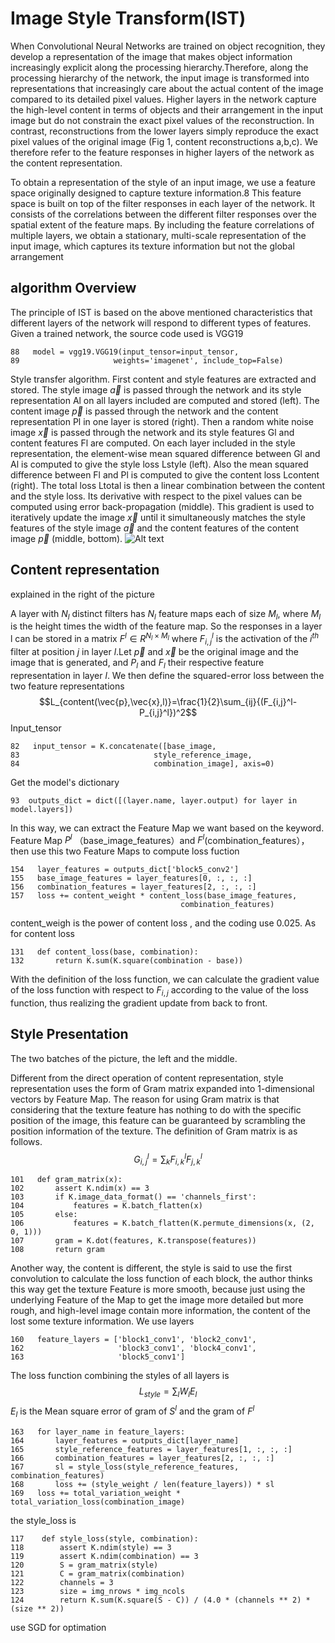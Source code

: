 # Image Style Transform(IST)
When Convolutional Neural Networks are trained on object recognition, they develop a representation of the image that makes object information increasingly explicit along the processing hierarchy.Therefore, along the processing hierarchy of the network, the input image is transformed into representations that increasingly care about the actual content of the image
compared to its detailed pixel values. Higher layers in the network capture the high-level content in terms of objects and their arrangement in the input image but do not constrain the exact pixel values of the reconstruction. In contrast, reconstructions from the lower layers simply reproduce the exact pixel values of the original image (Fig 1, content reconstructions a,b,c). We therefore refer to the feature responses in higher layers of the network as the content representation.


To obtain a representation of the style of an input image, we use a feature space originally designed to capture texture information.8 This feature space is built on top of the filter responses in each layer of the network. It consists of the correlations between the different filter responses over the spatial extent of the feature maps. By including the feature
correlations of multiple layers, we obtain a stationary, multi-scale representation of the input image, which captures its texture information but not the global arrangement

## algorithm Overview
The principle of IST is based on the above mentioned characteristics that different layers of the network will respond to different types of features. Given a trained network, the source code used is VGG19
```
88   model = vgg19.VGG19(input_tensor=input_tensor,
89                     weights='imagenet', include_top=False)
```
Style transfer algorithm. First content and style features are extracted and stored. The style image $\vec{a}$ is passed through the network and its style representation Al on all layers included are computed and stored (left). The content image $\vec{p}$ is passed through the network and the content representation Pl in one layer is stored (right). Then a random white noise image $\vec{x}$ is passed through the network and its style features Gl and content features Fl are computed. On each layer included in the style representation, the element-wise mean squared difference between Gl and Al is computed to give the style loss Lstyle (left). Also the mean squared difference between Fl and Pl is computed to give the content loss Lcontent (right). The total loss Ltotal is then a linear combination between the content and the style loss. Its derivative with respect to the pixel values can be computed using error back-propagation (middle). This gradient is used to iteratively
update the image $\vec{x}$ until it simultaneously matches the style features of the style image $\vec{a}$ and the content features of the content image $\vec{p}$ (middle, bottom).
![Alt text](https://github.com/SherryCal/related-work-summary-and-tricks/blob/master/explanation%20papers%20with%20codings/Image%20Style%20Transform(IST)/%20flowchart.png)
## Content representation
explained in the right of the picture

A layer with $N_l$ distinct filters has $N_l$ feature maps each of size $M_l$, where $M_l$ is the height times the width of the feature map. So the responses in a layer l can be stored in a matrix $F^l \in R^{N_l×M_l}$ where $F^l_{i,j}$ is the activation of the $i^{th}$ filter at position $j$ in layer $l$.Let $\vec{p}$ and $\vec{x}$ be the original image and the image that is generated, and $P_l$ and $F_l$ their respective feature representation in layer $l$. We then define the squared-error loss between the two feature representations
$$L_{content(\vec{p},\vec{x},l)}=\frac{1}{2}\sum_{ij}{(F_{i,j}^l-P_{i,j}^l})^2$$
Input_tensor
```
82   input_tensor = K.concatenate([base_image,
83                              style_reference_image,
84                              combination_image], axis=0)
```
Get the model's dictionary
```
93  outputs_dict = dict([(layer.name, layer.output) for layer in model.layers])

```
In this way, we can extract the Feature Map we want based on the keyword. Feature Map $P^l$ （base_image_features）and $F^l$(combination_features），then use this two Feature Maps to compute loss fuction
```
154   layer_features = outputs_dict['block5_conv2']
155   base_image_features = layer_features[0, :, :, :]
156   combination_features = layer_features[2, :, :, :]
157   loss += content_weight * content_loss(base_image_features,
                                      combination_features)

```
content_weigh is the power of content loss , and the coding use 0.025. As for content loss
```
131   def content_loss(base, combination):
132       return K.sum(K.square(combination - base))
```
With the definition of the loss function, we can calculate the gradient value of the loss function with respect to $F_{i,j}$ according to the value of the loss function, thus realizing the gradient update from back to front.
## Style Presentation
The two batches of the picture, the left and the middle.

Different from the direct operation of content representation, style representation uses the form of Gram matrix expanded into 1-dimensional vectors by Feature Map. The reason for using Gram matrix is that considering that the texture feature has nothing to do with the specific position of the image, this feature can be guaranteed by scrambling the position information of the texture. The definition of Gram matrix is as follows.
$$G_{i,j}^l=\sum_{k}F_{i,k}^lF_{j,k}^l$$
```
101   def gram_matrix(x):
102       assert K.ndim(x) == 3
103       if K.image_data_format() == 'channels_first':
104           features = K.batch_flatten(x)
105       else:
106           features = K.batch_flatten(K.permute_dimensions(x, (2, 0, 1)))
107       gram = K.dot(features, K.transpose(features))
108       return gram
```
Another way, the content is different, the style is said to use the first convolution to calculate the loss function of each block, the author thinks this way get the texture Feature is more smooth, because just using the underlying Feature of the Map to get the image more detailed but more rough, and high-level image contain more information, the content of the lost some texture information. We use layers
```
160   feature_layers = ['block1_conv1', 'block2_conv1',
162                     'block3_conv1', 'block4_conv1',
163                     'block5_conv1']
```
The loss function combining the styles of all layers is
$$L_{style}=\sum_{l}W_{l}E_{l}$$
$E_{l}$ is the Mean square error of gram of $S^l$ and the gram of $F^l$
```
163   for layer_name in feature_layers:
164       layer_features = outputs_dict[layer_name]
165       style_reference_features = layer_features[1, :, :, :]
166       combination_features = layer_features[2, :, :, :]
167       sl = style_loss(style_reference_features, combination_features)
168       loss += (style_weight / len(feature_layers)) * sl
169   loss += total_variation_weight * total_variation_loss(combination_image)
```
the style_loss is 
```
117    def style_loss(style, combination):
118        assert K.ndim(style) == 3
119        assert K.ndim(combination) == 3
120        S = gram_matrix(style)
121        C = gram_matrix(combination)
122        channels = 3
123        size = img_nrows * img_ncols
124        return K.sum(K.square(S - C)) / (4.0 * (channels ** 2) * (size ** 2))

```
use SGD for optimation

